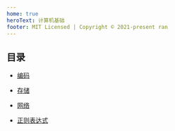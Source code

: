 ```yaml
---
home: true
heroText: 计算机基础
footer: MIT Licensed | Copyright © 2021-present ran
---
```


## 目录

* [编码](./编码/ASCII)
* [存储](./存储/main)
* [网络](./网络/3次握手4次挥手)

* [正则表达式](./正则表达式/创建)

